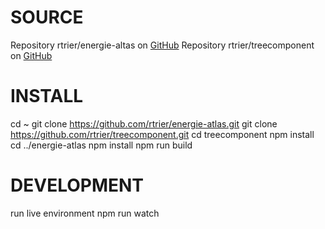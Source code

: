 # SOURCE
Repository rtrier/energie-altas on [GitHub](https://github.com/rtrier/energie-atlas.git)
Repository rtrier/treecomponent on [GitHub](https://github.com/rtrier/treecomponent.git)
# INSTALL
 cd ~
 git clone https://github.com/rtrier/energie-atlas.git
 git clone https://github.com/rtrier/treecomponent.git
 cd treecomponent
 npm install
 cd ../energie-atlas
 npm install
 npm run build

# DEVELOPMENT
run live environment
 npm run watch